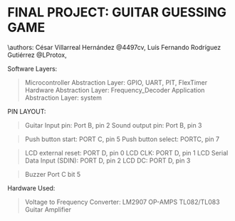 ﻿# FINAL PROJECT: GUITAR GUESSING GAME
\authors: César Villarreal Hernández         @4497cv,
	      Luís Fernando Rodríguez Gutiérrez  @LProtox,


Software Layers:
> Microcontroller Abstraction Layer: GPIO, UART, PIT, FlexTimer
> Hardware Abstraction Layer: Frequency_Decoder
> Application Abstraction Layer: system

PIN LAYOUT:
> Guitar Input pin: Port B, pin 2
> Sound output pin: Port B, pin 3
	
> Push button start: PORT C, pin 5
> Push button select: PORTC, pin 7

> LCD external reset: PORT D, pin 0
> LCD CLK: PORT D, pin 1
> LCD Serial Data Input (SDIN): PORT D, pin 2
> LCD DC: PORT D, pin 3

> Buzzer Port C bit 5


Hardware Used:
> Voltage to Frequency Converter: LM2907
> OP-AMPS TL082/TL083
> Guitar Amplifier

